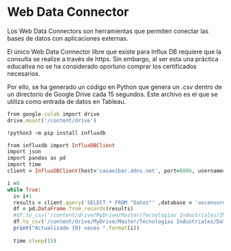 # Web Data Connector

Los Web Data Connectors son herramientas que permiten conectar las bases de datos con aplicaciones externas. 

El único Web Data Connector libre que existe para Influx DB requiere que la consulta se realize a través de https. Sin embargo, al ser esta una práctica educativa no se ha considerado oportuno comprar los certificados necesarios. 

Por ello, se ha generado un código en Python que genera un .csv dentro de un directorio de Google Drive cada 15 segundos. Este archivo es el que se utiliza como entrada de datos en Tableau.

``` ruby
from google.colab import drive
drive.mount('/content/drive')

!python3 -m pip install influxdb

from influxdb import InfluxDBClient
import json
import pandas as pd
import time
client = InfluxDBClient(host='casaeibar.ddns.net', port=8086, username='pi', password='raspberry')

i =0
while True:
  i= i+1
  results = client.query('SELECT * FROM "Datos"' ,database = 'ascensores').get_points()
  df = pd.DataFrame.from_records(results)
  #df.to_csv('/content/drive/MyDrive/Master/Tecnologías Industriales/IMH TRABAJO TECNOLOGIAS INDUSTRIALES/Datos_ascensores.csv',index = None)
  df.to_csv('/content/drive/MyDrive/Master/Tecnologías Industriales/Datos_ascensores.csv',index = None)
  print("Actualizado {0} veces ".format(i))
  
  time.sleep(15)
  ```
